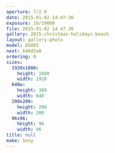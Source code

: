```yaml
---
aperture: f/2.0
date: 2015-01-02 14:47:36
exposure: 10/10000
file: 2015-01-02 14.47.36
gallery: 2015-christmas-holidays-beach
layout: gallery-photo
model: D5803
next: bd4d3a0
ordering: 0
sizes:
  1920x1080:
    height: 1080
    width: 1920
  640w:
    height: 360
    width: 640
  200x200:
    height: 200
    width: 200
  96x96:
    height: 96
    width: 96
title: null
make: Sony
---
```

